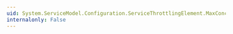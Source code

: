 ```yaml
---
uid: System.ServiceModel.Configuration.ServiceThrottlingElement.MaxConcurrentSessions
internalonly: False
---
```

